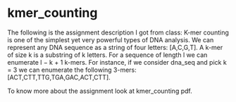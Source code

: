 # kmer_counting
The following is the assignment description I got from class: 
K-mer counting is one of the simplest yet very powerful types of DNA analysis. We can represent any DNA
sequence as a string of four letters: [A,C,G,T]. A k-mer of size k is a substring of k letters. For a sequence
of length l we can enumerate l − k + 1 k-mers. For instance, if we consider dna_seq and pick k = 3 we
can enumerate the following 3-mers: [ACT,CTT,TTG,TGA,GAC,ACT,CTT].

To know more about the assignment look at kmer_counting pdf.
